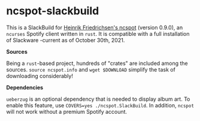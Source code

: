 # ncspot-slackbuild

This is a SlackBuild for [Heinrik Friedrichsen's ncspot](https://github.com/hrkfdn/ncspot) (version 0.9.0), an `ncurses` Spotify client written in `rust`. It is compatible with a full installation of Slackware -current as of October 30th, 2021.

**Sources**

Being a `rust`-based project, hundreds of "crates" are included among the sources. `source ncspot.info` and `wget $DOWNLOAD` simplify the task of downloading considerably!

**Dependencies**

`ueberzug` is an optional dependency that is needed to display album art. To enable this feature, use `COVERS=yes ./ncspot.SlackBuild`. In addition, `ncspot` will not work without a premium Spotify account.
